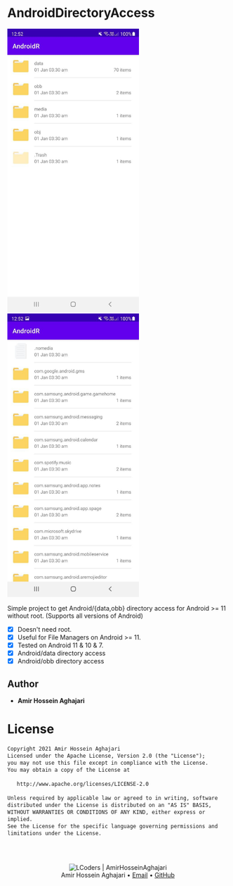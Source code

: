 # AndroidDirectoryAccess
<img src="./images/Screen1.jpg" width=300 title="Screenshot"> <img src="./images/Screen2.jpg" width=300 title="Screenshot">

Simple project to get Android/{data,obb} directory access for Android >= 11 without root. (Supports all versions of Android)

- [x] Doesn't need root.
- [x] Useful for File Managers on Android >= 11.
- [x] Tested on Android 11 & 10 & 7.
- [x] Android/data directory access
- [x] Android/obb directory access

## Author 
- **Amir Hossein Aghajari**

License
=======

    Copyright 2021 Amir Hossein Aghajari
    Licensed under the Apache License, Version 2.0 (the "License");
    you may not use this file except in compliance with the License.
    You may obtain a copy of the License at

       http://www.apache.org/licenses/LICENSE-2.0

    Unless required by applicable law or agreed to in writing, software
    distributed under the License is distributed on an "AS IS" BASIS,
    WITHOUT WARRANTIES OR CONDITIONS OF ANY KIND, either express or implied.
    See the License for the specific language governing permissions and
    limitations under the License.


<br><br>
<div align="center">
  <img width="64" alt="LCoders | AmirHosseinAghajari" src="https://user-images.githubusercontent.com/30867537/90538314-a0a79200-e193-11ea-8d90-0a3576e28a18.png">
  <br><a>Amir Hossein Aghajari</a> • <a href="mailto:amirhossein.aghajari.82@gmail.com">Email</a> • <a href="https://github.com/Aghajari">GitHub</a>
</div>
